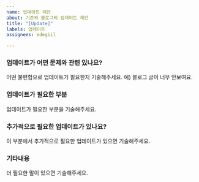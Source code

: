 ```yaml
---
name: 업데이트 제안
about: 기존의 블로그의 업데이트 제안
title: "[Update]"
labels: 업데이트
assignees: edegiil

---
```


### 업데이트가 어떤 문제와 관련 있나요?
어떤 불편함으로 업데이트가 필요한지 기술해주세요. 예) 블로그 글이 너무 안보여요.

### 업데이트가 필요한 부분
업데이트가 필요한 부분을 기술해주세요.

### 추가적으로 필요한 업데이트가 있나요?
이 부분에서 추가적으로 필요한 업데이트가 있으면 기술해주세요.

### 기타내용
더 필요한 말이 있으면 기술해주세요.
